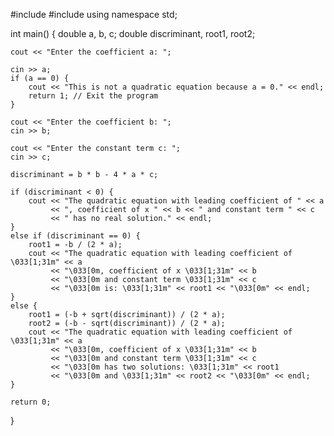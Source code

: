#include <iostream>
#include <cmath>
using namespace std;

int main() {
    double a, b, c;
    double discriminant, root1, root2;

    cout << "Enter the coefficient a: ";
    
    cin >> a;
    if (a == 0) {
        cout << "This is not a quadratic equation because a = 0." << endl;
        return 1; // Exit the program
    }

    cout << "Enter the coefficient b: ";
    cin >> b;

    cout << "Enter the constant term c: ";
    cin >> c;

    discriminant = b * b - 4 * a * c;

    if (discriminant < 0) {
        cout << "The quadratic equation with leading coefficient of " << a
             << ", coefficient of x " << b << " and constant term " << c
             << " has no real solution." << endl;
    }
    else if (discriminant == 0) {
        root1 = -b / (2 * a);
        cout << "The quadratic equation with leading coefficient of \033[1;31m" << a
             << "\033[0m, coefficient of x \033[1;31m" << b
             << "\033[0m and constant term \033[1;31m" << c
             << "\033[0m is: \033[1;31m" << root1 << "\033[0m" << endl;
    }
    else {
        root1 = (-b + sqrt(discriminant)) / (2 * a);
        root2 = (-b - sqrt(discriminant)) / (2 * a);
        cout << "The quadratic equation with leading coefficient of \033[1;31m" << a
             << "\033[0m, coefficient of x \033[1;31m" << b
             << "\033[0m and constant term \033[1;31m" << c
             << "\033[0m has two solutions: \033[1;31m" << root1
             << "\033[0m and \033[1;31m" << root2 << "\033[0m" << endl;
    }

    return 0;
}
